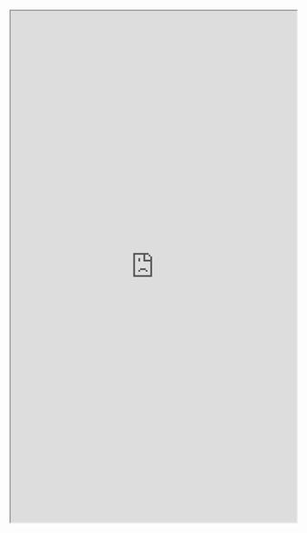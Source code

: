 #

<iframe src="http://localhost:6006/iframe.html?id=openers-opendialog--docs" width="100%" height="900px" />
